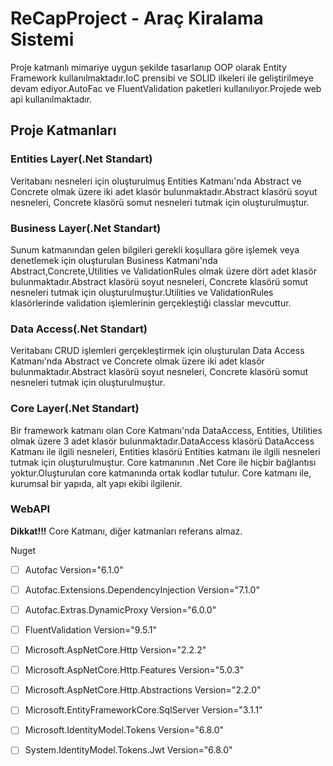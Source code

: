 # ReCapProject - Araç Kiralama Sistemi

Proje katmanlı mimariye uygun şekilde tasarlanıp OOP olarak Entity Framework kullanılmaktadır.IoC prensibi ve SOLID ilkeleri ile geliştirilmeye devam ediyor.AutoFac ve FluentValidation paketleri kullanılıyor.Projede web api kullanılmaktadır.

## Proje Katmanları

### Entities Layer(.Net Standart)
Veritabanı nesneleri için oluşturulmuş Entities Katmanı'nda Abstract ve Concrete olmak üzere iki adet klasör bulunmaktadır.Abstract klasörü soyut nesneleri, Concrete klasörü somut nesneleri tutmak için oluşturulmuştur.

### Business Layer(.Net Standart)
Sunum katmanından gelen bilgileri gerekli koşullara göre işlemek veya denetlemek için oluşturulan Business Katmanı'nda Abstract,Concrete,Utilities ve ValidationRules olmak üzere dört adet klasör bulunmaktadır.Abstract klasörü soyut nesneleri, Concrete klasörü somut nesneleri tutmak için oluşturulmuştur.Utilities ve ValidationRules klasörlerinde validation işlemlerinin gerçekleştiği classlar mevcuttur.


### Data Access(.Net Standart)
Veritabanı CRUD işlemleri gerçekleştirmek için oluşturulan Data Access Katmanı'nda Abstract ve Concrete olmak üzere iki adet klasör bulunmaktadır.Abstract klasörü soyut nesneleri, Concrete klasörü somut nesneleri tutmak için oluşturulmuştur.

### Core Layer(.Net Standart)

Bir framework katmanı olan Core Katmanı'nda DataAccess, Entities, Utilities olmak üzere 3 adet klasör bulunmaktadır.DataAccess klasörü DataAccess Katmanı ile ilgili nesneleri, Entities klasörü Entities katmanı ile ilgili nesneleri tutmak için oluşturulmuştur. Core katmanının .Net Core ile hiçbir bağlantısı yoktur.Oluşturulan core katmanında ortak kodlar tutulur. Core katmanı ile, kurumsal bir yapıda, alt yapı ekibi ilgilenir.

### WebAPI

**Dikkat!!!** 
Core Katmanı, diğer katmanları referans almaz.

Nuget
- [ ] Autofac Version="6.1.0"
- [ ] Autofac.Extensions.DependencyInjection Version="7.1.0"
- [ ] Autofac.Extras.DynamicProxy Version="6.0.0"
- [ ] FluentValidation Version="9.5.1"
- [ ] Microsoft.AspNetCore.Http Version="2.2.2"
- [ ] Microsoft.AspNetCore.Http.Features Version="5.0.3"
- [ ] Microsoft.AspNetCore.Http.Abstractions Version="2.2.0"
- [ ] Microsoft.EntityFrameworkCore.SqlServer Version="3.1.1"
- [ ] Microsoft.IdentityModel.Tokens Version="6.8.0"
- [ ] System.IdentityModel.Tokens.Jwt Version="6.8.0"


